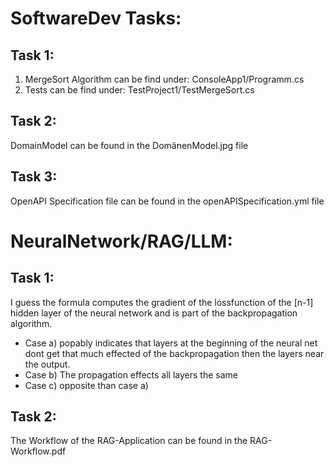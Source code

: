 SoftwareDev Tasks:
=======
Task 1:
-------
1. MergeSort Algorithm can be find under: ConsoleApp1/Programm.cs
2. Tests can be find under: TestProject1/TestMergeSort.cs

Task 2:
-------
DomainModel can be found in the DomänenModel.jpg file

Task 3:
-------
OpenAPI Specification file can be found in the openAPISpecification.yml file

NeuralNetwork/RAG/LLM:
=======
Task 1:
-------
I guess the formula computes the gradient of the lossfunction of the [n-1] hidden layer of the neural network and is part of the backpropagation algorithm.
* Case a) popably indicates that layers at the beginning of the neural net dont get that much effected of the backpropagation then the layers near the output.
* Case b) The propagation effects all layers the same
* Case c) opposite than case a)

Task 2:
---------
The Workflow of the RAG-Application can be found in the RAG-Workflow.pdf


